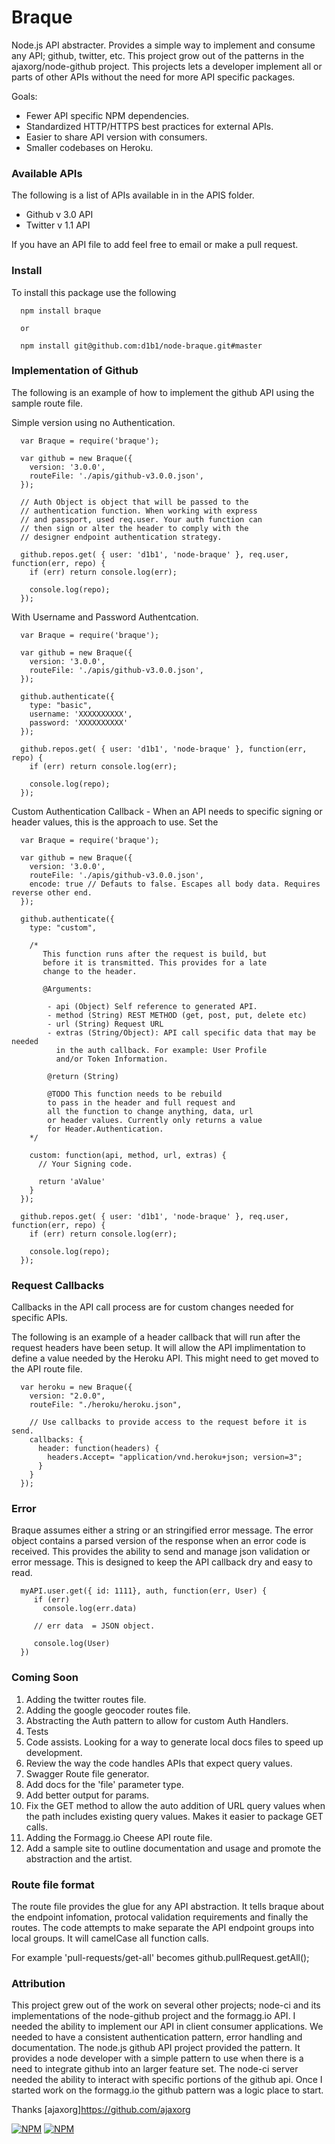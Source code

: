 Braque
===========

Node.js API abstracter. Provides a simple way to implement and consume any API; github, twitter, etc. This
project grow out of the patterns in the ajaxorg/node-github project. This projects lets a developer implement
all or parts of other APIs without the need for more API specific packages.

Goals:
* Fewer API specific NPM dependencies.
* Standardized HTTP/HTTPS best practices for external APIs.
* Easier to share API version with consumers.
* Smaller codebases on Heroku.

### Available APIs
The following is a list of APIs available in in the APIS folder.

* Github v 3.0 API
* Twitter v 1.1 API

If you have an API file to add feel free to email or make a pull request.

### Install
To install this package use the following

```
  npm install braque

  or 

  npm install git@github.com:d1b1/node-braque.git#master
```

### Implementation of Github
The following is an example of how to implement the github API using the sample route file.

Simple version using no Authentication.

```
  var Braque = require('braque');

  var github = new Braque({
    version: '3.0.0',
    routeFile: './apis/github-v3.0.0.json',
  });

  // Auth Object is object that will be passed to the 
  // authentication function. When working with express
  // and passport, used req.user. Your auth function can
  // then sign or alter the header to comply with the
  // designer endpoint authentication strategy.

  github.repos.get( { user: 'd1b1', 'node-braque' }, req.user, function(err, repo) {
    if (err) return console.log(err);

    console.log(repo);
  });

```

With Username and Password Authentcation.

```
  var Braque = require('braque');

  var github = new Braque({
    version: '3.0.0',
    routeFile: './apis/github-v3.0.0.json',
  });

  github.authenticate({
    type: "basic",
    username: 'XXXXXXXXXX',
    password: 'XXXXXXXXXX'
  });

  github.repos.get( { user: 'd1b1', 'node-braque' }, function(err, repo) {
    if (err) return console.log(err);
    
    console.log(repo);
  });

```

Custom Authentication Callback - When an API needs to specific signing or
header values, this is the approach to use. Set the 

```
  var Braque = require('braque');

  var github = new Braque({
    version: '3.0.0',
    routeFile: './apis/github-v3.0.0.json',
    encode: true // Defauts to false. Escapes all body data. Requires reverse other end.
  });

  github.authenticate({
    type: "custom",

    /*
       This function runs after the request is build, but
       before it is transmitted. This provides for a late
       change to the header. 

       @Arguments:

        - api (Object) Self reference to generated API.
        - method (String) REST METHOD (get, post, put, delete etc)
        - url (String) Request URL
        - extras (String/Object): API call specific data that may be needed 
          in the auth callback. For example: User Profile 
          and/or Token Information.

        @return (String)

        @TODO This function needs to be rebuild
        to pass in the header and full request and
        all the function to change anything, data, url
        or header values. Currently only returns a value
        for Header.Authentication. 
    */

    custom: function(api, method, url, extras) {
      // Your Signing code.

      return 'aValue'
    }
  });

  github.repos.get( { user: 'd1b1', 'node-braque' }, req.user, function(err, repo) {
    if (err) return console.log(err);
    
    console.log(repo);
  });

```

### Request Callbacks
Callbacks in the API call process are for custom changes needed for specific APIs.

The following is an example of a header callback that will run after the request
headers have been setup. It will allow the API implimentation to define a value 
needed by the Heroku API. This might need to get moved to the API route file.

```
  var heroku = new Braque({
    version: "2.0.0",
    routeFile: "./heroku/heroku.json",

    // Use callbacks to provide access to the request before it is send.
    callbacks: {
      header: function(headers) {
        headers.Accept= "application/vnd.heroku+json; version=3";
      }
    }
  });
```

### Error
Braque assumes either a string or an stringified error message. The error object contains a parsed version of the 
response when an error code is received. This provides the ability to send and manage json validation or error message. 
This is designed to keep the API callback dry and easy to read. 


```
  myAPI.user.get({ id: 1111}, auth, function(err, User) {
     if (err) 
       console.log(err.data)

     // err data  = JSON object. 

     console.log(User)
  })

```

### Coming Soon

1. Adding the twitter routes file.
2. Adding the google geocoder routes file.
3. Abstracting the Auth pattern to allow for custom Auth Handlers.
4. Tests
5. Code assists. Looking for a way to generate local docs files to speed up development.
6. Review the way the code handles APIs that expect query values. 
7. Swagger Route file generator.
8. Add docs for the 'file' parameter type. 
9. Add better output for params.
10. Fix the GET method to allow the auto addition of URL query values when the path includes existing query values. Makes it easier to package GET calls.
11. Adding the Formagg.io Cheese API route file.
12. Add a sample site to outline documentation and usage and promote the abstraction and the artist.

### Route file format
The route file provides the glue for any API abstraction. It tells braque about the endpoint infomation, protocal
validation requirements and finally the routes. The code attempts to make separate the API endpoint groups into 
local groups. It will camelCase all function calls.

For example 'pull-requests/get-all' becomes github.pullRequest.getAll();

### Attribution
This project grew out of the work on several other projects; node-ci and its implementations of the node-github project and 
the formagg.io API. I needed the ability to implement our API in client consumer applications. We needed to have a consistent 
authentication pattern, error handling and documentation. The node.js github API project provided the pattern. It provides
a node developer with a simple pattern to use when there is a need to integrate github into an larger feature set. The node-ci
server needed the ability to interact with specific portions of the github api. Once I started work on the formagg.io the github
pattern was a logic place to start.

Thanks [ajaxorg]https://github.com/ajaxorg

[![NPM](https://nodei.co/npm/braque.png?stars&downloads)](https://nodei.co/npm/braque/) [![NPM](https://nodei.co/npm-dl/braque.png)](https://nodei.co/npm/braque/)




